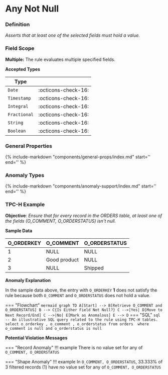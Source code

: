 # Any Not Null

### Definition

*Asserts that at least one of the selected fields must hold a value.*

### Field Scope

**Multiple:** The rule evaluates multiple specified fields.

**Accepted Types**

| Type          |                          |
|---------------|--------------------------|
| `Date`        | <div style="text-align:center">:octicons-check-16:</div>  |
| `Timestamp`   | <div style="text-align:center">:octicons-check-16:</div>  |
| `Integral`    | <div style="text-align:center">:octicons-check-16:</div>  |
| `Fractional`  | <div style="text-align:center">:octicons-check-16:</div>  |
| `String`      | <div style="text-align:center">:octicons-check-16:</div>  |
| `Boolean`     | <div style="text-align:center">:octicons-check-16:</div>  |

### General Properties

{%
    include-markdown "components/general-props/index.md"
    start='<!-- all-props--start -->'
    end='<!-- all-props--end -->'
%}

### Anomaly Types

{%
    include-markdown "components/anomaly-support/index.md"
    start='<!-- all-types--start -->'
    end='<!-- all-types--end -->'
%}

### TPC-H Example

**Objective**: *Ensure that for every record in the ORDERS table, at least one of the fields (O_COMMENT, O_ORDERSTATUS) isn't null.*

**Sample Data**

| O_ORDERKEY | O_COMMENT          | O_ORDERSTATUS |
|------------|--------------------|---------------|
| 1          | <span class="text-negative">NULL</span> | <span class="text-negative">NULL</span> |
| 2          | Good product      | NULL          |
| 3          | NULL               | Shipped       |

**Anomaly Explanation**

In the sample data above, the entry with `O_ORDERKEY` **1** does not satisfy the rule because both `O_COMMENT` and `O_ORDERSTATUS` does not hold a value.

=== "Flowchart"
    ``` mermaid
    graph TD
    A[Start] --> B[Retrieve O_COMMENT and O_ORDERSTATUS]
    B --> C{Is Either Field Not Null?}
    C -->|Yes| D[Move to Next Record/End]
    C -->|No| E[Mark as Anomalous]
    E --> D
    ```
=== "SQL"
    ```sql
    -- An illustrative SQL query related to the rule using TPC-H tables.
    select
        o_orderkey
        , o_comment
        , o_orderstatus
    from orders 
    where
        o_comment is null
        and o_orderstatus is null
    ```

**Potential Violation Messages**

=== "Record Anomaly"
    !!! example
        There is no value set for any of `O_COMMENT, O_ORDERSTATUS`

=== "Shape Anomaly"
    !!! example
        In `O_COMMENT, O_ORDERSTATUS`, 33.333% of 3 filtered records (1) have no value set for any of `O_COMMENT, O_ORDERSTATUS`
